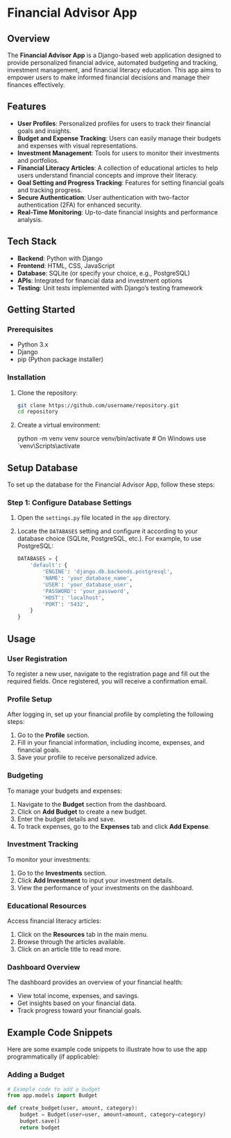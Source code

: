 # Financial Advisor App

## Overview

The **Financial Advisor App** is a Django-based web application designed to provide personalized financial advice, automated budgeting and tracking, investment management, and financial literacy education. This app aims to empower users to make informed financial decisions and manage their finances effectively.

## Features

- **User Profiles**: Personalized profiles for users to track their financial goals and insights.
- **Budget and Expense Tracking**: Users can easily manage their budgets and expenses with visual representations.
- **Investment Management**: Tools for users to monitor their investments and portfolios.
- **Financial Literacy Articles**: A collection of educational articles to help users understand financial concepts and improve their literacy.
- **Goal Setting and Progress Tracking**: Features for setting financial goals and tracking progress.
- **Secure Authentication**: User authentication with two-factor authentication (2FA) for enhanced security.
- **Real-Time Monitoring**: Up-to-date financial insights and performance analysis.

## Tech Stack

- **Backend**: Python with Django
- **Frontend**: HTML, CSS, JavaScript
- **Database**: SQLite (or specify your choice, e.g., PostgreSQL)
- **APIs**: Integrated for financial data and investment options
- **Testing**: Unit tests implemented with Django’s testing framework

## Getting Started

### Prerequisites

- Python 3.x
- Django
- pip (Python package installer)

### Installation

1. Clone the repository:

   ```bash
   git clone https://github.com/username/repository.git
   cd repository

2. Create a virtual environment:

    python -m venv venv
source venv/bin/activate  # On Windows use `venv\Scripts\activate

## Setup Database

To set up the database for the Financial Advisor App, follow these steps:

### Step 1: Configure Database Settings

1. Open the `settings.py` file located in the `app` directory.
2. Locate the `DATABASES` setting and configure it according to your database choice (SQLite, PostgreSQL, etc.). For example, to use PostgreSQL:

   ```python
   DATABASES = {
       'default': {
           'ENGINE': 'django.db.backends.postgresql',
           'NAME': 'your_database_name',
           'USER': 'your_database_user',
           'PASSWORD': 'your_password',
           'HOST': 'localhost',
           'PORT': '5432',
       }
   }


## Usage

### User Registration

To register a new user, navigate to the registration page and fill out the required fields. Once registered, you will receive a confirmation email.

### Profile Setup

After logging in, set up your financial profile by completing the following steps:

1. Go to the **Profile** section.
2. Fill in your financial information, including income, expenses, and financial goals.
3. Save your profile to receive personalized advice.

### Budgeting

To manage your budgets and expenses:

1. Navigate to the **Budget** section from the dashboard.
2. Click on **Add Budget** to create a new budget.
3. Enter the budget details and save.
4. To track expenses, go to the **Expenses** tab and click **Add Expense**.

### Investment Tracking

To monitor your investments:

1. Go to the **Investments** section.
2. Click **Add Investment** to input your investment details.
3. View the performance of your investments on the dashboard.

### Educational Resources

Access financial literacy articles:

1. Click on the **Resources** tab in the main menu.
2. Browse through the articles available.
3. Click on an article title to read more.

### Dashboard Overview

The dashboard provides an overview of your financial health:

- View total income, expenses, and savings.
- Get insights based on your financial data.
- Track progress toward your financial goals.

## Example Code Snippets

Here are some example code snippets to illustrate how to use the app programmatically (if applicable):

### Adding a Budget

```python
# Example code to add a budget
from app.models import Budget

def create_budget(user, amount, category):
    budget = Budget(user=user, amount=amount, category=category)
    budget.save()
    return budget

   

   
